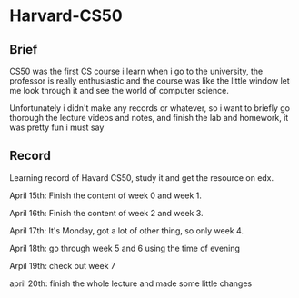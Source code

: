 # Harvard-CS50

## Brief

CS50 was the first CS course i learn when i go to the university, the professor is really enthusiastic and the course was like the little window let me look through it and see the world of computer science.

Unfortunately i didn't make any records or whatever, so i want to briefly go thorough the lecture videos and notes, and finish the lab and homework, it was pretty fun i must say

## Record

Learning record of Havard CS50, study it and get the resource on edx.

April 15th: Finish the content of week 0 and week 1.

April 16th: Finish the content of week 2 and week 3.

April 17th: It's Monday, got a lot of other thing, so only week 4.

April 18th: go through week 5 and 6 using the time of evening

Arpil 19th: check out week 7

april 20th: finish the whole lecture and made some little changes
